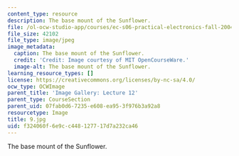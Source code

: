 ```yaml
---
content_type: resource
description: The base mount of the Sunflower.
file: /ol-ocw-studio-app/courses/ec-s06-practical-electronics-fall-2004/f324060f6e9cc448127717d7a232ca46_9.jpg
file_size: 42102
file_type: image/jpeg
image_metadata:
  caption: The base mount of the Sunflower.
  credit: 'Credit: Image courtesy of MIT OpenCourseWare.'
  image-alt: The base mount of the Sunflower.
learning_resource_types: []
license: https://creativecommons.org/licenses/by-nc-sa/4.0/
ocw_type: OCWImage
parent_title: 'Image Gallery: Lecture 12'
parent_type: CourseSection
parent_uid: 07fab0d6-7235-e608-ea95-3f976b3a92a8
resourcetype: Image
title: 9.jpg
uid: f324060f-6e9c-c448-1277-17d7a232ca46
---
```

The base mount of the Sunflower.